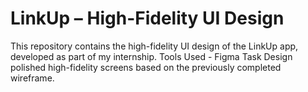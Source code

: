 # LinkUp – High-Fidelity UI Design
This repository contains the high-fidelity UI design of the LinkUp app, developed as part of my internship. 
 Tools Used - Figma 
 Task Design polished high-fidelity screens based on the previously completed wireframe.
